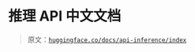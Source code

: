 # 推理 API 中文文档

> 原文：[`huggingface.co/docs/api-inference/index`](https://huggingface.co/docs/api-inference/index)
